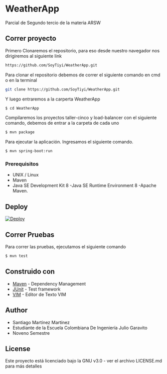# WeatherApp

Parcial de Segundo tercio de la materia ARSW

## Correr proyecto

Primero Clonaremos el repositorio, para eso desde nuestro navegador nos dirigiremos al siguiente link

```sh
https://github.com/SoyTiyi/WeatherApp.git
```

Para clonar el repositorio debemos de correr el siguiente comando en cmd o en la terminal 

```sh
git clone https://github.com/SoyTiyi/WeatherApp.git
 ```

 Y luego entraremos a la carperta WeatherApp

```sh
$ cd WeatherApp
 ```
Compilaremos los proyectos taller-cinco y load-balancer con el siguiente comando, debemos de entrar a la carpeta de cada uno

 ```sh
$ mvn package
 ```

 Para ejecutar la aplicación. Ingresamos el siguiente comando.

```sh
$ mvn spring-boot:run

 ```


### Prerequisitos

* UNIX / Linux
* Maven
* Java SE Development Kit 8 -Java SE Runtime Environment 8 -Apache Maven.


## Deploy

[![Deploy](https://www.herokucdn.com/deploy/button.svg)](https://nameless-cliffs-04134.herokuapp.com/)

## Correr Pruebas

Para correr las pruebas, ejecutamos el siguiente comando

```sh
$ mvn test
 ```

## Construido con

* [Maven](https://maven.apache.org/) - Dependency Management
* [JUnit](https://mvnrepository.com/artifact/junit/junit) - Test framework
* [VIM](https://www.vim.org/download.php) - Editor de Texto VIM

## Author

 - Santiago Martínez Martínez 
 - Estudiante de la Escuela Colombiana De Ingeniería Julio Garavito 
 - Noveno Semestre

## License

Este proyecto está licenciado bajo la GNU v3.0 - ver el archivo LICENSE.md para más detalles

